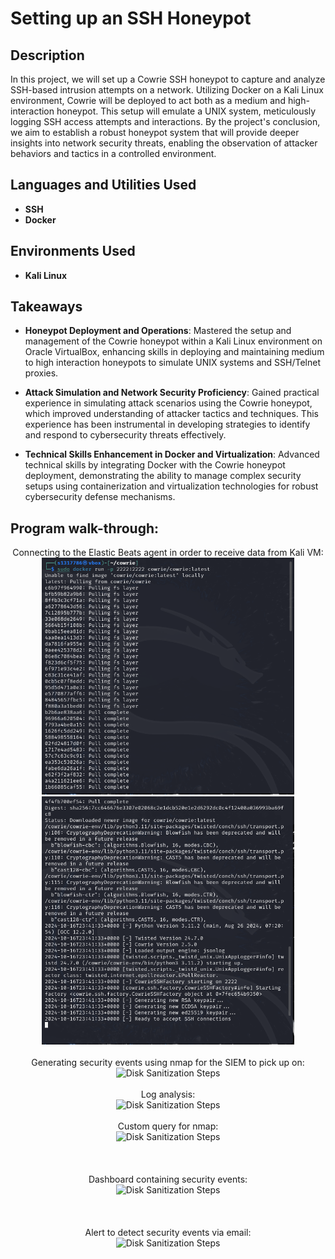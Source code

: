 <h1>Setting up an SSH Honeypot</h1>


<h2>Description</h2>
In this project, we will set up a Cowrie SSH honeypot to capture and analyze SSH-based intrusion attempts on a network. Utilizing Docker on a Kali Linux environment, Cowrie will be deployed to act both as a medium and high-interaction honeypot. This setup will emulate a UNIX system, meticulously logging SSH access attempts and interactions. By the project's conclusion, we aim to establish a robust honeypot system that will provide deeper insights into network security threats, enabling the observation of attacker behaviors and tactics in a controlled environment.<br />


<h2>Languages and Utilities Used</h2>


- <b>SSH</b>
- <b>Docker</b>

<h2>Environments Used </h2>

- <b>Kali Linux</b> 

<h2>Takeaways</h2>

- <b>Honeypot Deployment and Operations</b>: Mastered the setup and management of the Cowrie honeypot within a Kali Linux environment on Oracle VirtualBox, enhancing skills in deploying and maintaining medium to high interaction honeypots to simulate UNIX systems and SSH/Telnet proxies.


- <b>Attack Simulation and Network Security Proficiency</b>: Gained practical experience in simulating attack scenarios using the Cowrie honeypot, which improved understanding of attacker tactics and techniques. This experience has been instrumental in developing strategies to identify and respond to cybersecurity threats effectively.

- <b>Technical Skills Enhancement in Docker and Virtualization</b>: Advanced technical skills by integrating Docker with the Cowrie honeypot deployment, demonstrating the ability to manage complex security setups using containerization and virtualization technologies for robust cybersecurity defense mechanisms.


<h2>Program walk-through:</h2>

<p align="center">
Connecting to the Elastic Beats agent in order to receive data from Kali VM: <br/>
<img src="honeypot initialization 1.PNG" height="80%" width="80%" alt="Disk Sanitization Steps"/>
<img src="honeypot initialization 2.PNG" height="80%" width="80%" alt="Disk Sanitization Steps"/>
<br />
<br />
Generating security events using nmap for the SIEM to pick up on:  <br/>
<img src="Generating Security Events on Kali.PNG" height="80%" width="80%" alt="Disk Sanitization Steps"/>
<br />
<br />
Log analysis: <br/>
<img src="Log Analysis.PNG" height="80%" width="80%" alt="Disk Sanitization Steps"/>
<br />
<br />
Custom query for nmap: <br/>
<img src="Custom Query.PNG" height="80%" width="80%" alt="Disk Sanitization Steps"/>
<br />
<br />

<br />
<br />
Dashboard containing security events:  <br/>
<img src="Dashboard.PNG" height="80%" width="80%" alt="Disk Sanitization Steps"/>
<br />
<br />


<br />
<br />
Alert to detect security events via email:  <br/>
<img src="Email Alert Setup.PNG" height="80%" width="80%" alt="Disk Sanitization Steps"/>
<br />
<br /> 
</p>

<!--
 ```diff
- text in red
+ text in green
! text in orange
# text in gray
@@ text in purple (and bold)@@
```
--!>
